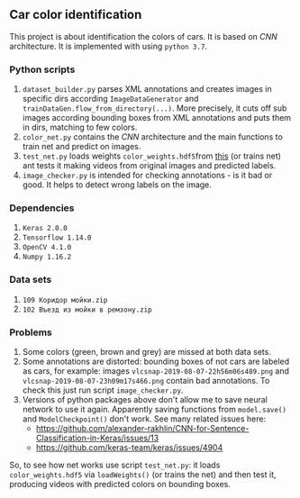## Car color identification

This project is about identification the colors of cars. It is based on _CNN_ architecture.
It is implemented with using `python 3.7`.


### Python scripts
1. `dataset_builder.py` parses XML annotations and creates images in specific dirs
according `ImageDataGenerator` and `trainDataGen.flow_from_directory(...)`.
More precisely, it cuts off sub images according bounding boxes from XML annotations and puts them in dirs, matching to few colors.  
2. `color_net.py` contains the _CNN_ architecture and the main functions to train net and predict on images.
3. `test_net.py` loads weights `color_weights.hdf5`from [this](https://drive.google.com/open?id=1mDB-DTbVCLuZfBN6cuS7-HxKRFHSJf_Y) 
(or trains net) ant tests it making videos from original images and predicted labels.
4. `image_checker.py` is intended for checking annotations - is it bad or good.
It helps to detect wrong labels on the image. 


### Dependencies
1. `Keras 2.0.0`
2. `Tensorflow 1.14.0`
3. `OpenCV 4.1.0`
4. `Numpy 1.16.2`


### Data sets
1. `109 Коридор мойки.zip`
2. `102 Въезд из мойки в ремзону.zip`


### Problems
1. Some colors (green, brown and grey) are missed at both data sets.
2. Some annotations are distorted: bounding boxes of not cars are labeled as cars,
for example: images `vlcsnap-2019-08-07-22h56m06s489.png` and `vlcsnap-2019-08-07-23h09m17s466.png`
contain bad annotations. To check this just run script `image_checker.py`.
3. Versions of python packages above don't allow me to save neural network to use it again.
Apparently saving functions from `model.save()` and `ModelCheckpoint()` don't work.
See many related issues here:
    - https://github.com/alexander-rakhlin/CNN-for-Sentence-Classification-in-Keras/issues/13
    - https://github.com/keras-team/keras/issues/4904

So, to see how net works use script `test_net.py`: it loads `color_weights.hdf5` via `loadWeights()` (or trains the net) and then test it,
producing videos with predicted colors on bounding boxes.
    
